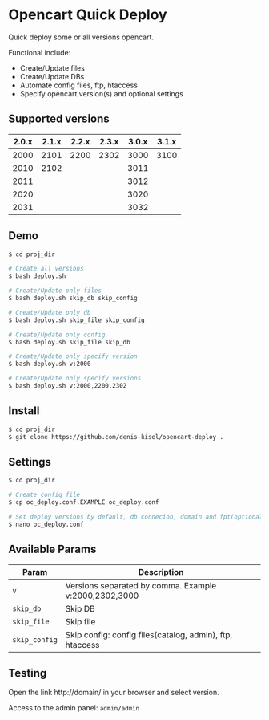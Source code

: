 # Opencart Quick Deploy
Quick deploy some or all versions opencart. 

Functional include:
* Create/Update files
* Create/Update DBs
* Automate config files, ftp, htaccess
* Specify opencart version(s) and optional settings

## Supported versions
|  2.0.x  |  2.1.x  | 2.2.x  | 2.3.x  | 3.0.x | 3.1.x |
|----------|----------|----------|----------|----------|----------|
| 2000 | 2101 | 2200| 2302 | 3000 | 3100
| 2010 |2102 | | | 3011 |
| 2011 | | | | 3012 |
| 2020 | | | | 3020 |
| 2031 | | | | 3032 |

## Demo
```bash
$ cd proj_dir

# Create all versions
$ bash deploy.sh

# Create/Update only files
$ bash deploy.sh skip_db skip_config

# Create/Update only db
$ bash deploy.sh skip_file skip_config

# Create/Update only config
$ bash deploy.sh skip_file skip_db

# Create/Update only specify version
$ bash deploy.sh v:2000

# Create/Update only specify versions
$ bash deploy.sh v:2000,2200,2302
```

## Install
``` bash
$ cd proj_dir
$ git clone https://github.com/denis-kisel/opencart-deploy .
```

## Settings

```bash
$ cd proj_dir

# Create config file
$ cp oc_deploy.conf.EXAMPLE oc_deploy.conf

# Set deploy versions by default, db connecion, domain and fpt(optional)
$ nano oc_deploy.conf
```

## Available Params
|  Param  |  Description |
|----------|----------|
| `v` | Versions separated by comma. Example v:2000,2302,3000 |
| `skip_db` | Skip DB |
| `skip_file` | Skip file |
| `skip_config` | Skip config: config files(catalog, admin), ftp, htaccess |

## Testing
Open the link http://domain/ in your browser and select version.

Access to the admin panel: `admin/admin`
